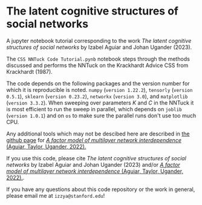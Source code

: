 # The latent cognitive structures of social networks

A jupyter notebook tutorial corresponding to the work _The latent cognitive structures of social networks_ by Izabel Aguiar and Johan Ugander (2023).

The `CSS NNTuck Code Tutorial.pynb` notebook steps through the methods discussed and performs the NNTuck on the Krackhardt Advice CSS from Krackhardt (1987).

The code depends on the following packages and the version number for which it is reproducible is noted. `numpy` (`version 1.22.2`), `tensorly` (`version 0.5.1`), `sklearn` (`version 0.23.2`), `networkx` (`version 3.0`), and `matplotlib` (`version 3.3.2`). When sweeping over parameters $K$ and $C$ in the NNTuck it is most efficient to run the sweep in parallel, which depends on `joblib` (`version 1.0.1`) and on `os` to make sure the parallel runs don't use too much CPU.

Any additional tools which may not be descibed here are described in [the github page](https://github.com/izabelaguiar/NNTuck) for [_A factor model of multilayer network interdependence_ (Aguiar, Taylor, Ugander, 2022).](https://arxiv.org/abs/2206.01804)

If you use this code, please cite _The latent cognitive structures of social networks_ by Izabel Aguiar and Johan Ugander (2023) and/or [_A factor model of multilayer network interdependence_ (Aguiar, Taylor, Ugander, 2022).](https://arxiv.org/abs/2206.01804).

If you  have any questions about this code repository or the work in general, please email me at `izzya@stanford.edu`!
